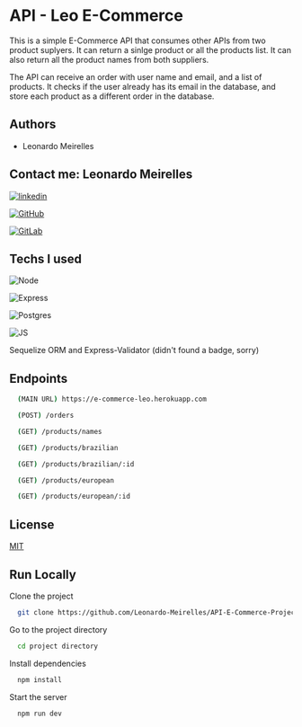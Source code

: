 


# API - Leo E-Commerce

This is a simple E-Commerce API that consumes other APIs from two product suplyers. It can return a sinlge product or all the products list. It can also return all the product names from both suppliers. 

The API can receive an order with user name and email, and a list of products. It checks if the user already has its email in the database, and store each product as a different order in the database.

## Authors

- Leonardo Meirelles

## Contact me: Leonardo Meirelles

[![linkedin](https://img.shields.io/badge/LinkedIn-0077B5?style=for-the-badge&logo=linkedin&logoColor=white)](https://www.linkedin.com/in/leomeirelles/)

[![GitHub](https://img.shields.io/badge/GitHub-100000?style=for-the-badge&logo=github&logoColor=white)](https://github.com/Leonardo-Meirelles)

[![GitLab](https://img.shields.io/badge/GitLab-330F63?style=for-the-badge&logo=gitlab&logoColor=white)](https://gitlab.com/leonardo.dmeirelles)

## Techs I used

![Node](https://img.shields.io/badge/Node.js-43853D?style=for-the-badge&logo=node.js&logoColor=white)

![Express](https://img.shields.io/badge/Express.js-404D59?style=for-the-badge)

![Postgres](https://img.shields.io/badge/PostgreSQL-316192?style=for-the-badge&logo=postgresql&logoColor=white)

![JS](https://img.shields.io/badge/JavaScript-323330?style=for-the-badge&logo=javascript&logoColor=F7DF1E)

Sequelize ORM and Express-Validator (didn't found a badge, sorry)

## Endpoints

```bash
  (MAIN URL) https://e-commerce-leo.herokuapp.com
```

```bash
  (POST) /orders
```

```bash
  (GET) /products/names
```

```bash
  (GET) /products/brazilian
```

```bash
  (GET) /products/brazilian/:id
```

```bash
  (GET) /products/european
```

```bash
  (GET) /products/european/:id
```

## License

[MIT](https://choosealicense.com/licenses/mit/)

  
## Run Locally

Clone the project

```bash
  git clone https://github.com/Leonardo-Meirelles/API-E-Commerce-Project
```

Go to the project directory

```bash
  cd project directory
```

Install dependencies

```bash
  npm install
```

Start the server

```bash
  npm run dev 
```

  